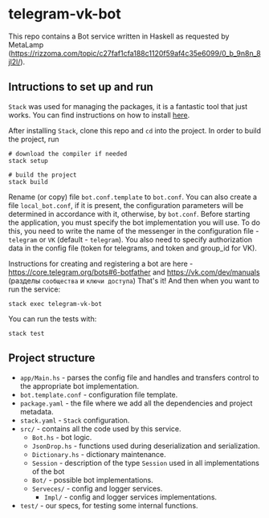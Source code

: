 # telegram-vk-bot
This repo contains a Bot service written in Haskell as requested by MetaLamp (https://rizzoma.com/topic/c27faf1cfa188c1120f59af4c35e6099/0_b_9n8n_8jl2l/).


## Intructions to set up and run

`Stack` was used for managing the packages, it is a fantastic tool that just works. You can find instructions on how to install [here](https://docs.haskellstack.org/en/stable/install_and_upgrade/).

After installing `Stack`, clone this repo and `cd` into the project. In order to build the project, run
```
# download the compiler if needed
stack setup 

# build the project
stack build 
```
Rename (or copy) file `bot.conf.template` to `bot.conf`. You can also create a file `local_bot.conf`, if it is present, the configuration parameters will be determined in accordance with it, otherwise, by `bot.conf`.
Before starting the application, you must specify the bot implementation you will use. To do this, you need to write the name of the messenger in the configuration file - `telegram` or `VK` (default - `telegram`). 
You also need to specify authorization data in the config file (token for telegrams, and token and group_id for VK).

Instructions for creating and registering a bot are here -
https://core.telegram.org/bots#6-botfather and
https://vk.com/dev/manuals (разделы `сообщества` и `ключи доступа`)
That's it! And then when you want to run the service:
```
stack exec telegram-vk-bot
```


You can run the tests with:
```
stack test
```

## Project structure

- `app/Main.hs` - parses the config file and handles and transfers control to the appropriate bot implementation.
- `bot.template.conf` - configuration file template.
- `package.yaml` - the file where we add all the dependencies and project metadata.
- `stack.yaml` - `Stack` configuration.
- `src/` - contains all the code used by this service.
    - `Bot.hs` -  bot logic.
	- `JsonDrop.hs` - functions used during deserialization and serialization.
	- `Dictionary.hs` - dictionary maintenance.
    - `Session`	- description of the type `Session` used in all implementations of the bot
	- `Bot/` - possible bot implementations.
    - `Serveces/` - сonfig and logger services.
      - `Impl/` - сonfig and logger services implementations.
- `test/` - our specs, for testing some internal functions. 





 
